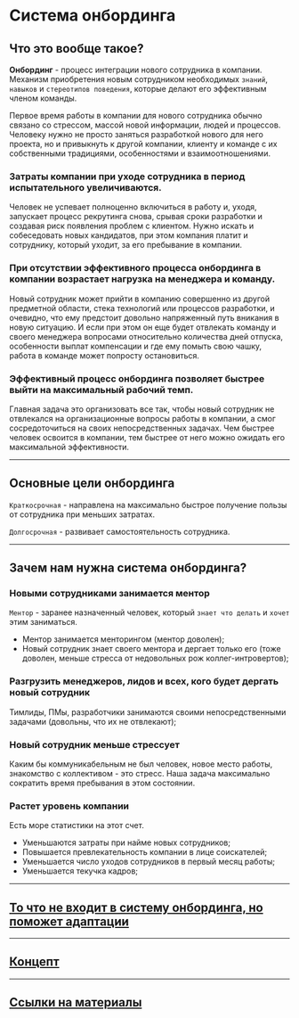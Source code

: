 # Система онбординга

## Что это вообще такое?

**Онбординг** - процесс интеграции нового сотрудника в компании. Механизм приобретения новым сотрудником необходимых `знаний`, `навыков` и `стереотипов поведения`, которые делают его эффективным членом команды.

Первое время работы в компании для нового сотрудника обычно связано со стрессом, массой новой информации, людей и процессов. Человеку нужно не просто заняться разработкой нового для него проекта, но и привыкнуть к другой компании, клиенту и команде с их собственными традициями, особенностями и взаимоотношениями.

### Затраты компании при уходе сотрудника в период испытательного увеличиваются.

Человек не успевает полноценно включиться в работу и, уходя, запускает процесс рекрутинга снова, срывая сроки разработки и создавая риск появления проблем с клиентом. Нужно искать и собеседовать новых кандидатов, при этом компания платит и сотруднику, который уходит, за его пребывание в компании. 

### При отсутствии эффективного процесса онбординга в компании возрастает нагрузка на менеджера и команду.

Новый сотрудник может прийти в компанию совершенно из другой предметной области, стека технологий или процессов разработки, и очевидно, что ему предстоит довольно напряженный путь вникания в новую ситуацию. И если при этом он еще будет отвлекать команду и своего менеджера вопросами относительно количества дней отпуска, особенности выплат компенсации и где ему помыть свою чашку, работа в команде может попросту остановиться. 

### Эффективный процесс онбординга позволяет быстрее выйти на максимальный рабочий темп.

Главная задача это организовать все так, чтобы новый сотрудник не отвлекался на организационные вопросы работы в компании, а смог сосредоточиться на своих непосредственных задачах. Чем быстрее человек освоится в компании, тем быстрее от него можно ожидать его максимальной эффективности.

***

## Основные цели онбординга

`Краткосрочная` - направлена на максимально быстрое получение пользы от сотрудника при меньших затратах.

`Долгосрочная` - развивает самостоятельность сотрудника.

***

## Зачем нам нужна система онбординга?

### Новыми сотрудниками занимается ментор

`Ментор` - заранее назначенный человек, который `знает что делать` и `хочет` этим заниматься.

- Ментор занимается менторингом (ментор доволен);
- Новый сотрудник знает своего ментора и дергает только его (тоже доволен, меньше стресса от недовольных рож коллег-интровертов);

### Разгрузить менеджеров, лидов и всех, кого будет дергать новый сотрудник

Тимлиды, ПМы, разработчики занимаются своими непосредственными задачами (довольны, что их не отвлекают);

### Новый сотрудник меньше стрессует

Каким бы коммуникабельным не был человек, новое место работы, знакомство с коллективом - это стресс. Наша задача максимально сократить время пребывания в этом состоянии.

### Растет уровень компании

Есть море статистики на этот счет.

- Уменьшаются затраты при найме новых сотрудников;
- Повышается превлекательность компании в лице соискателей;
- Уменьшается число уходов сотрудников в первый месяц работы;
- Уменьшается текучка кадров;

***

## [То что не входит в систему онбординга, но поможет адаптации](./notes.md)

***

## [Концепт](./concept.md)

***

## [Ссылки на материалы](./links.md)